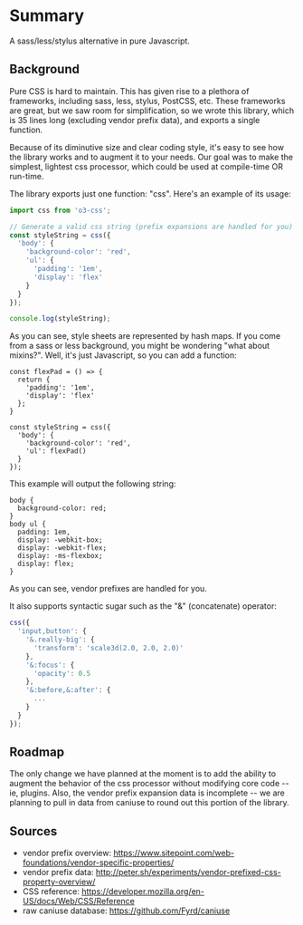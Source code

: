 # Summary
A sass/less/stylus alternative in pure Javascript.

## Background
Pure CSS is hard to maintain. This has given rise to a plethora of frameworks, including sass, less, stylus, PostCSS, etc. These frameworks are great, but we saw room for simplification, so we wrote this library, which is 35 lines long (excluding vendor prefix data), and exports a single function.

Because of its diminutive size and clear coding style, it's easy to see how the library works and to augment it to your needs. Our goal was to make the simplest, lightest css processor, which could be used at compile-time OR run-time.

The library exports just one function: "css". Here's an example of its usage:

```javascript
import css from 'o3-css';

// Generate a valid css string (prefix expansions are handled for you)
const styleString = css({
  'body': {
    'background-color': 'red',
    'ul': {
      'padding': '1em',
      'display': 'flex'
    }
  }
});

console.log(styleString);
```

As you can see, style sheets are represented by hash maps. If you come from a sass or less background, you might be wondering "what about mixins?". Well, it's just Javascript, so you can add a function:

```
const flexPad = () => {
  return {
    'padding': '1em',
    'display': 'flex'
  };
}

const styleString = css({
  'body': {
    'background-color': 'red',
    'ul': flexPad()
  }
});
```

This example will output the following string:

```
body {
  background-color: red;
}
body ul {
  padding: 1em,
  display: -webkit-box;
  display: -webkit-flex;
  display: -ms-flexbox;
  display: flex;
}
```

As you can see, vendor prefixes are handled for you.

It also supports syntactic sugar such as the "&" (concatenate) operator:

```javascript
css({
  'input,button': {
    '&.really-big': {
      'transform': 'scale3d(2.0, 2.0, 2.0)'
    },
    '&:focus': {
      'opacity': 0.5
    },
    '&:before,&:after': {
      ...
    }
  }
});
```

## Roadmap
The only change we have planned at the moment is to add the ability to augment the behavior of the css processor without modifying core code -- ie, plugins. Also, the vendor prefix expansion data is incomplete -- we are planning to pull in data from caniuse to round out this portion of the library.

## Sources
* vendor prefix overview: https://www.sitepoint.com/web-foundations/vendor-specific-properties/
* vendor prefix data: http://peter.sh/experiments/vendor-prefixed-css-property-overview/
* CSS reference: https://developer.mozilla.org/en-US/docs/Web/CSS/Reference
* raw caniuse database: https://github.com/Fyrd/caniuse
